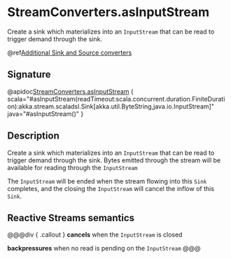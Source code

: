 # StreamConverters.asInputStream

Create a sink which materializes into an `InputStream` that can be read to trigger demand through the sink.

@ref[Additional Sink and Source converters](../index.md#additional-sink-and-source-converters)

## Signature

@apidoc[StreamConverters.asInputStream](StreamConverters$) { scala="#asInputStream(readTimeout:scala.concurrent.duration.FiniteDuration):akka.stream.scaladsl.Sink[akka.util.ByteString,java.io.InputStream]" java="#asInputStream()" }


## Description

Create a sink which materializes into an `InputStream` that can be read to trigger demand through the sink.
Bytes emitted through the stream will be available for reading through the `InputStream`

The `InputStream` will be ended when the stream flowing into this `Sink` completes, and the closing the
`InputStream` will cancel the inflow of this `Sink`.

## Reactive Streams semantics

@@@div { .callout }
**cancels** when the `InputStream` is closed

**backpressures** when no read is pending on the `InputStream`
@@@

